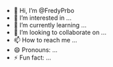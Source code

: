 - 👋 Hi, I’m @FredyPrbo
- 👀 I’m interested in ...
- 🌱 I’m currently learning ...
- 💞️ I’m looking to collaborate on ...
- 📫 How to reach me ...
- 😄 Pronouns: ...
- ⚡ Fun fact: ...

<!---
FredyPrbo/FredyPrbo is a ✨ special ✨ repository because its `README.md` (this file) appears on your GitHub profile.
You can click the Preview link to take a look at your changes.
--->
